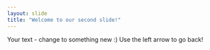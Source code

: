 ```yaml
---
layout: slide
title: "Welcome to our second slide!"
---
```

Your text - change to something new :) 
Use the left arrow to go back!
